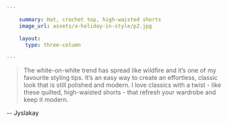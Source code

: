 ```yaml
---

    summary: Hat, crochet top, high-waisted shorts
    image_url: assets/a-holiday-in-style/p2.jpg

    layout:
      type: three-column

---
```



>The white-on-white trend has spread like wildfire and it’s one of my favourite styling tips. It’s an easy way to create an effortless, classic look that is still polished and modern. I love classics with a twist - like these quilted, high-waisted shorts - that refresh your wardrobe and keep it modern.  

--  Jyslakay

